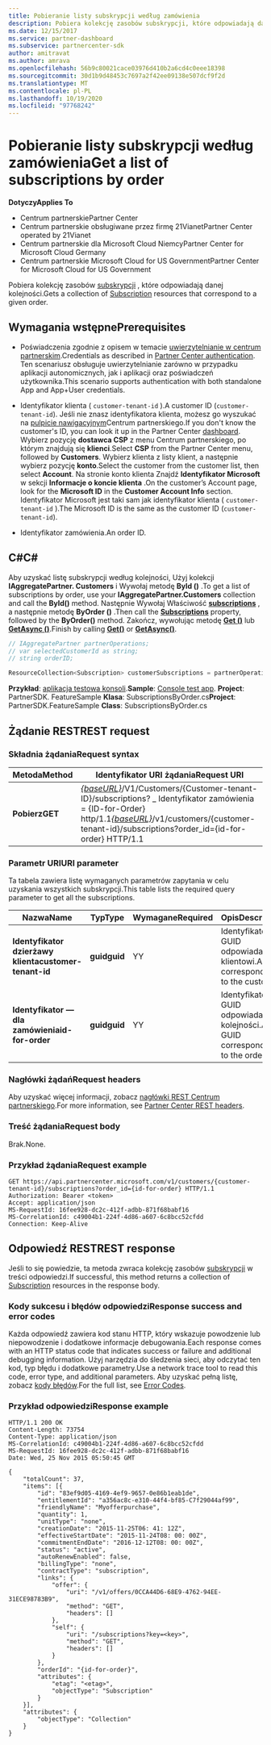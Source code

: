 ```yaml
---
title: Pobieranie listy subskrypcji według zamówienia
description: Pobiera kolekcję zasobów subskrypcji, które odpowiadają danej kolejności.
ms.date: 12/15/2017
ms.service: partner-dashboard
ms.subservice: partnercenter-sdk
author: amitravat
ms.author: amrava
ms.openlocfilehash: 56b9c80021cace03976d410b2a6cd4c0eee18398
ms.sourcegitcommit: 30d1b9d48453c7697a2f42ee09138e507dcf9f2d
ms.translationtype: MT
ms.contentlocale: pl-PL
ms.lasthandoff: 10/19/2020
ms.locfileid: "97768242"
---
```

# <a name="get-a-list-of-subscriptions-by-order"></a><span data-ttu-id="f7781-103">Pobieranie listy subskrypcji według zamówienia</span><span class="sxs-lookup"><span data-stu-id="f7781-103">Get a list of subscriptions by order</span></span>

<span data-ttu-id="f7781-104">**Dotyczy**</span><span class="sxs-lookup"><span data-stu-id="f7781-104">**Applies To**</span></span>

- <span data-ttu-id="f7781-105">Centrum partnerskie</span><span class="sxs-lookup"><span data-stu-id="f7781-105">Partner Center</span></span>
- <span data-ttu-id="f7781-106">Centrum partnerskie obsługiwane przez firmę 21Vianet</span><span class="sxs-lookup"><span data-stu-id="f7781-106">Partner Center operated by 21Vianet</span></span>
- <span data-ttu-id="f7781-107">Centrum partnerskie dla Microsoft Cloud Niemcy</span><span class="sxs-lookup"><span data-stu-id="f7781-107">Partner Center for Microsoft Cloud Germany</span></span>
- <span data-ttu-id="f7781-108">Centrum partnerskie Microsoft Cloud for US Government</span><span class="sxs-lookup"><span data-stu-id="f7781-108">Partner Center for Microsoft Cloud for US Government</span></span>

<span data-ttu-id="f7781-109">Pobiera kolekcję zasobów [subskrypcji](subscription-resources.md) , które odpowiadają danej kolejności.</span><span class="sxs-lookup"><span data-stu-id="f7781-109">Gets a collection of [Subscription](subscription-resources.md) resources that correspond to a given order.</span></span>

## <a name="prerequisites"></a><span data-ttu-id="f7781-110">Wymagania wstępne</span><span class="sxs-lookup"><span data-stu-id="f7781-110">Prerequisites</span></span>

- <span data-ttu-id="f7781-111">Poświadczenia zgodnie z opisem w temacie [uwierzytelnianie w centrum partnerskim](partner-center-authentication.md).</span><span class="sxs-lookup"><span data-stu-id="f7781-111">Credentials as described in [Partner Center authentication](partner-center-authentication.md).</span></span> <span data-ttu-id="f7781-112">Ten scenariusz obsługuje uwierzytelnianie zarówno w przypadku aplikacji autonomicznych, jak i aplikacji oraz poświadczeń użytkownika.</span><span class="sxs-lookup"><span data-stu-id="f7781-112">This scenario supports authentication with both standalone App and App+User credentials.</span></span>

- <span data-ttu-id="f7781-113">Identyfikator klienta ( `customer-tenant-id` ).</span><span class="sxs-lookup"><span data-stu-id="f7781-113">A customer ID (`customer-tenant-id`).</span></span> <span data-ttu-id="f7781-114">Jeśli nie znasz identyfikatora klienta, możesz go wyszukać na [pulpicie nawigacyjnym](https://partner.microsoft.com/dashboard)Centrum partnerskiego.</span><span class="sxs-lookup"><span data-stu-id="f7781-114">If you don't know the customer's ID, you can look it up in the Partner Center [dashboard](https://partner.microsoft.com/dashboard).</span></span> <span data-ttu-id="f7781-115">Wybierz pozycję **dostawca CSP** z menu Centrum partnerskiego, po którym znajdują się **klienci**.</span><span class="sxs-lookup"><span data-stu-id="f7781-115">Select **CSP** from the Partner Center menu, followed by **Customers**.</span></span> <span data-ttu-id="f7781-116">Wybierz klienta z listy klient, a następnie wybierz pozycję **konto**.</span><span class="sxs-lookup"><span data-stu-id="f7781-116">Select the customer from the customer list, then select **Account**.</span></span> <span data-ttu-id="f7781-117">Na stronie konto klienta Znajdź **Identyfikator Microsoft** w sekcji **Informacje o koncie klienta** .</span><span class="sxs-lookup"><span data-stu-id="f7781-117">On the customer’s Account page, look for the **Microsoft ID** in the **Customer Account Info** section.</span></span> <span data-ttu-id="f7781-118">Identyfikator Microsoft jest taki sam jak identyfikator klienta ( `customer-tenant-id` ).</span><span class="sxs-lookup"><span data-stu-id="f7781-118">The Microsoft ID is the same as the customer ID  (`customer-tenant-id`).</span></span>

- <span data-ttu-id="f7781-119">Identyfikator zamówienia.</span><span class="sxs-lookup"><span data-stu-id="f7781-119">An order ID.</span></span>

## <a name="c"></a><span data-ttu-id="f7781-120">C\#</span><span class="sxs-lookup"><span data-stu-id="f7781-120">C\#</span></span>

<span data-ttu-id="f7781-121">Aby uzyskać listę subskrypcji według kolejności, Użyj kolekcji **IAggregatePartner. Customers** i Wywołaj metodę **ById ()** .</span><span class="sxs-lookup"><span data-stu-id="f7781-121">To get a list of subscriptions by order, use your **IAggregatePartner.Customers** collection and call the **ById()** method.</span></span> <span data-ttu-id="f7781-122">Następnie Wywołaj Właściwość [**subscriptions**](/dotnet/api/microsoft.store.partnercenter.customers.icustomer.subscriptions) , a następnie metodę **ByOrder ()** .</span><span class="sxs-lookup"><span data-stu-id="f7781-122">Then call the [**Subscriptions**](/dotnet/api/microsoft.store.partnercenter.customers.icustomer.subscriptions) property, followed by the **ByOrder()** method.</span></span> <span data-ttu-id="f7781-123">Zakończ, wywołując metodę [**Get ()**](/dotnet/api/microsoft.store.partnercenter.genericoperations.ientireentitycollectionretrievaloperations-2.get) lub [**GetAsync ()**](/dotnet/api/microsoft.store.partnercenter.genericoperations.ientireentitycollectionretrievaloperations-2.getasync).</span><span class="sxs-lookup"><span data-stu-id="f7781-123">Finish by calling [**Get()**](/dotnet/api/microsoft.store.partnercenter.genericoperations.ientireentitycollectionretrievaloperations-2.get) or [**GetAsync()**](/dotnet/api/microsoft.store.partnercenter.genericoperations.ientireentitycollectionretrievaloperations-2.getasync).</span></span>

``` csharp
// IAggregatePartner partnerOperations;
// var selectedCustomerId as string;
// string orderID;

ResourceCollection<Subscription> customerSubscriptions = partnerOperations.Customers.ById(selectedCustomerId).Subscriptions.ByOrder(orderID).Get();
```

<span data-ttu-id="f7781-124">**Przykład**: [aplikacja testowa konsoli](console-test-app.md).</span><span class="sxs-lookup"><span data-stu-id="f7781-124">**Sample**: [Console test app](console-test-app.md).</span></span> <span data-ttu-id="f7781-125">**Project**: PartnerSDK. FeatureSample **Klasa**: SubscriptionsByOrder.cs</span><span class="sxs-lookup"><span data-stu-id="f7781-125">**Project**: PartnerSDK.FeatureSample **Class**: SubscriptionsByOrder.cs</span></span>

## <a name="rest-request"></a><span data-ttu-id="f7781-126">Żądanie REST</span><span class="sxs-lookup"><span data-stu-id="f7781-126">REST request</span></span>

### <a name="request-syntax"></a><span data-ttu-id="f7781-127">Składnia żądania</span><span class="sxs-lookup"><span data-stu-id="f7781-127">Request syntax</span></span>

| <span data-ttu-id="f7781-128">Metoda</span><span class="sxs-lookup"><span data-stu-id="f7781-128">Method</span></span>  | <span data-ttu-id="f7781-129">Identyfikator URI żądania</span><span class="sxs-lookup"><span data-stu-id="f7781-129">Request URI</span></span>                                                                                                                   |
|---------|-------------------------------------------------------------------------------------------------------------------------------|
| <span data-ttu-id="f7781-130">**Pobierz**</span><span class="sxs-lookup"><span data-stu-id="f7781-130">**GET**</span></span> | <span data-ttu-id="f7781-131">[*{baseURL}*](partner-center-rest-urls.md)/V1/Customers/{Customer-tenant-ID}/subscriptions? \_ Identyfikator zamówienia = {ID-for-Order} http/1.1</span><span class="sxs-lookup"><span data-stu-id="f7781-131">[*{baseURL}*](partner-center-rest-urls.md)/v1/customers/{customer-tenant-id}/subscriptions?order\_id={id-for-order} HTTP/1.1</span></span> |

### <a name="uri-parameter"></a><span data-ttu-id="f7781-132">Parametr URI</span><span class="sxs-lookup"><span data-stu-id="f7781-132">URI parameter</span></span>

<span data-ttu-id="f7781-133">Ta tabela zawiera listę wymaganych parametrów zapytania w celu uzyskania wszystkich subskrypcji.</span><span class="sxs-lookup"><span data-stu-id="f7781-133">This table lists the required query parameter to get all the subscriptions.</span></span>

| <span data-ttu-id="f7781-134">Nazwa</span><span class="sxs-lookup"><span data-stu-id="f7781-134">Name</span></span>                   | <span data-ttu-id="f7781-135">Typ</span><span class="sxs-lookup"><span data-stu-id="f7781-135">Type</span></span>     | <span data-ttu-id="f7781-136">Wymagane</span><span class="sxs-lookup"><span data-stu-id="f7781-136">Required</span></span> | <span data-ttu-id="f7781-137">Opis</span><span class="sxs-lookup"><span data-stu-id="f7781-137">Description</span></span>                           |
|------------------------|----------|----------|---------------------------------------|
| <span data-ttu-id="f7781-138">**Identyfikator dzierżawy klienta**</span><span class="sxs-lookup"><span data-stu-id="f7781-138">**customer-tenant-id**</span></span> | <span data-ttu-id="f7781-139">**guid**</span><span class="sxs-lookup"><span data-stu-id="f7781-139">**guid**</span></span> | <span data-ttu-id="f7781-140">Y</span><span class="sxs-lookup"><span data-stu-id="f7781-140">Y</span></span>        | <span data-ttu-id="f7781-141">Identyfikator GUID odpowiadający klientowi.</span><span class="sxs-lookup"><span data-stu-id="f7781-141">A GUID corresponding to the customer.</span></span> |
| <span data-ttu-id="f7781-142">**Identyfikator — dla zamówienia**</span><span class="sxs-lookup"><span data-stu-id="f7781-142">**id-for-order**</span></span>       | <span data-ttu-id="f7781-143">**guid**</span><span class="sxs-lookup"><span data-stu-id="f7781-143">**guid**</span></span> | <span data-ttu-id="f7781-144">Y</span><span class="sxs-lookup"><span data-stu-id="f7781-144">Y</span></span>        | <span data-ttu-id="f7781-145">Identyfikator GUID odpowiadający kolejności.</span><span class="sxs-lookup"><span data-stu-id="f7781-145">A GUID corresponding to the order.</span></span>    |

### <a name="request-headers"></a><span data-ttu-id="f7781-146">Nagłówki żądań</span><span class="sxs-lookup"><span data-stu-id="f7781-146">Request headers</span></span>

<span data-ttu-id="f7781-147">Aby uzyskać więcej informacji, zobacz [nagłówki REST Centrum partnerskiego](headers.md).</span><span class="sxs-lookup"><span data-stu-id="f7781-147">For more information, see [Partner Center REST headers](headers.md).</span></span>

### <a name="request-body"></a><span data-ttu-id="f7781-148">Treść żądania</span><span class="sxs-lookup"><span data-stu-id="f7781-148">Request body</span></span>

<span data-ttu-id="f7781-149">Brak.</span><span class="sxs-lookup"><span data-stu-id="f7781-149">None.</span></span>

### <a name="request-example"></a><span data-ttu-id="f7781-150">Przykład żądania</span><span class="sxs-lookup"><span data-stu-id="f7781-150">Request example</span></span>

```http
GET https://api.partnercenter.microsoft.com/v1/customers/{customer-tenant-id}/subscriptions?order_id={id-for-order} HTTP/1.1
Authorization: Bearer <token>
Accept: application/json
MS-RequestId: 16fee928-dc2c-412f-adbb-871f68babf16
MS-CorrelationId: c49004b1-224f-4d86-a607-6c8bcc52cfdd
Connection: Keep-Alive
```

## <a name="rest-response"></a><span data-ttu-id="f7781-151">Odpowiedź REST</span><span class="sxs-lookup"><span data-stu-id="f7781-151">REST response</span></span>

<span data-ttu-id="f7781-152">Jeśli to się powiedzie, ta metoda zwraca kolekcję zasobów [subskrypcji](subscription-resources.md) w treści odpowiedzi.</span><span class="sxs-lookup"><span data-stu-id="f7781-152">If successful, this method returns a collection of [Subscription](subscription-resources.md) resources in the response body.</span></span>

### <a name="response-success-and-error-codes"></a><span data-ttu-id="f7781-153">Kody sukcesu i błędów odpowiedzi</span><span class="sxs-lookup"><span data-stu-id="f7781-153">Response success and error codes</span></span>

<span data-ttu-id="f7781-154">Każda odpowiedź zawiera kod stanu HTTP, który wskazuje powodzenie lub niepowodzenie i dodatkowe informacje debugowania.</span><span class="sxs-lookup"><span data-stu-id="f7781-154">Each response comes with an HTTP status code that indicates success or failure and additional debugging information.</span></span> <span data-ttu-id="f7781-155">Użyj narzędzia do śledzenia sieci, aby odczytać ten kod, typ błędu i dodatkowe parametry.</span><span class="sxs-lookup"><span data-stu-id="f7781-155">Use a network trace tool to read this code, error type, and additional parameters.</span></span> <span data-ttu-id="f7781-156">Aby uzyskać pełną listę, zobacz [kody błędów](error-codes.md).</span><span class="sxs-lookup"><span data-stu-id="f7781-156">For the full list, see [Error Codes](error-codes.md).</span></span>

### <a name="response-example"></a><span data-ttu-id="f7781-157">Przykład odpowiedzi</span><span class="sxs-lookup"><span data-stu-id="f7781-157">Response example</span></span>

```http
HTTP/1.1 200 OK
Content-Length: 73754
Content-Type: application/json
MS-CorrelationId: c49004b1-224f-4d86-a607-6c8bcc52cfdd
MS-RequestId: 16fee928-dc2c-412f-adbb-871f68babf16
Date: Wed, 25 Nov 2015 05:50:45 GMT

{
    "totalCount": 37,
    "items": [{
        "id": "83ef9d05-4169-4ef9-9657-0e86b1eab1de",
        "entitlementId": "a356ac8c-e310-44f4-bf85-C7f29044af99",
        "friendlyName": "Myofferpurchase",
        "quantity": 1,
        "unitType": "none",
        "creationDate": "2015-11-25T06: 41: 12Z",
        "effectiveStartDate": "2015-11-24T08: 00: 00Z",
        "commitmentEndDate": "2016-12-12T08: 00: 00Z",
        "status": "active",
        "autoRenewEnabled": false,
        "billingType": "none",
        "contractType": "subscription",
        "links": {
            "offer": {
                "uri": "/v1/offers/0CCA44D6-68E9-4762-94EE-31ECE98783B9",
                "method": "GET",
                "headers": []
            },
            "self": {
                "uri": "/subscriptions?key=<key>",
                "method": "GET",
                "headers": []
            }
        },
        "orderId": "{id-for-order}",
        "attributes": {
            "etag": "<etag>",
            "objectType": "Subscription"
        }
    }],
    "attributes": {
        "objectType": "Collection"
    }
}
```
